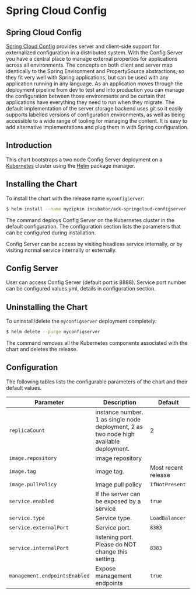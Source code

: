 # Spring Cloud Config


## Spring Cloud Config
 
[Spring Cloud Config](https://cloud.spring.io/spring-cloud-config/) provides server and client-side support for externalized configuration in a distributed system. With the Config Server you have a central place to manage external properties for applications across all environments. The concepts on both client and server map identically to the Spring Environment and PropertySource abstractions, so they fit very well with Spring applications, but can be used with any application running in any language. As an application moves through the deployment pipeline from dev to test and into production you can manage the configuration between those environments and be certain that applications have everything they need to run when they migrate. The default implementation of the server storage backend uses git so it easily supports labelled versions of configuration environments, as well as being accessible to a wide range of tooling for managing the content. It is easy to add alternative implementations and plug them in with Spring configuration.



## Introduction

This chart bootstraps a two node Config Server deployment on a [Kubernetes](http://kubernetes.io) cluster using the [Helm](https://helm.sh) package manager. 

## Installing the Chart

To install the chart with the release name `myconfigserver`:

```bash
$ helm install --name myzipkin incubator/ack-springcloud-configserver
```

The command deploys Config Server on the Kubernetes cluster in the default configuration. The configuration section lists the parameters that can be configured during installation.

Config Server can be access by visiting headless service internally, or by visiting normal service internally or externally.

## Config Server

User can access Config Server (default port is 8888).  Service port number can be configured values.yml, details in configuration section.


## Uninstalling the Chart

To uninstall/delete the `myconfigserver` deployment completely:

```bash
$ helm delete --purge myconfigserver
```

The command removes all the Kubernetes components associated with the chart and deletes the release.



## Configuration

The following tables lists the configurable parameters of the chart and their default values.

| Parameter                            | Description                                                  | Default                                    |
| ------------------------------------ | ------------------------------------------------------------ | ------------------------------------------ |
| `replicaCount` |  instance number. 1 as single node deployment, 2 as two node high available deployment. | 2 |
| `image.repository`                     | image repository                                                    |                                            |
| `image.tag`                           | image tag.                                           | Most recent release                        |
| `image.pullPolicy`                    | Image pull policy                                            | `IfNotPresent`                             |
| `service.enabled`                  | If the server can be exposed by a service                                | `true`                                  |
| `service.type`        | Service type. | `LoadBalancer`                          |
| `service.externalPort`  | Service port.                             | `8383`                                  |
| `service.internalPort` |  listening port. Please do NOT change this setting. | `8383`                                  |
| `management.endpointsEnabled` | Expose management endpoints | `true` |

